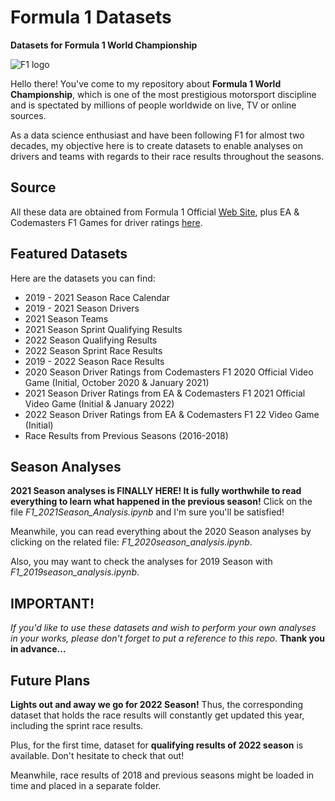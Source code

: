 # Formula 1 Datasets

**Datasets for Formula 1 World Championship**

![F1 logo](https://i.ibb.co/0Cv5J79/f1-logo-present.png)

Hello there! You've come to my repository about **Formula 1 World Championship**, which is one of the most prestigious motorsport discipline and is spectated by millions of people worldwide on live, TV or online sources.

As a data science enthusiast and have been following F1 for almost two decades, my objective here is to create datasets to enable analyses on drivers and teams with regards to their race results throughout the seasons.

## Source

All these data are obtained from Formula 1 Official [Web Site](https://www.formula1.com/), plus EA & Codemasters F1 Games for driver ratings [here](https://www.ea.com/games/f1/f1-22/driver-ratings/ratings-database?isLocalized=true).

## Featured Datasets

Here are the datasets you can find:

- 2019 - 2021 Season Race Calendar
- 2019 - 2021 Season Drivers
- 2021 Season Teams
- 2021 Season Sprint Qualifying Results
- 2022 Season Qualifying Results
- 2022 Season Sprint Race Results
- 2019 - 2022 Season Race Results
- 2020 Season Driver Ratings from Codemasters F1 2020 Official Video Game (Initial, October 2020 & January 2021)
- 2021 Season Driver Ratings from EA & Codemasters F1 2021 Official Video Game (Initial & January 2022)
- 2022 Season Driver Ratings from EA & Codemasters F1 22 Video Game (Initial)
- Race Results from Previous Seasons (2016-2018)

## Season Analyses

**2021 Season analyses is FINALLY HERE! It is fully worthwhile to read everything to learn what happened in the previous season!** Click on the file _F1_2021Season_Analysis.ipynb_ and I'm sure you'll be satisfied!

Meanwhile, you can read everything about the 2020 Season analyses by clicking on the related file: _F1_2020season_analysis.ipynb_.

Also, you may want to check the analyses for 2019 Season with _F1_2019season_analysis.ipynb_.

## IMPORTANT!

_If you'd like to use these datasets and wish to perform your own analyses in your works, please don't forget to put a reference to this repo._ **Thank you in advance...**

## Future Plans

**Lights out and away we go for 2022 Season!** Thus, the corresponding dataset that holds the race results will constantly get updated this year, including the sprint race results.

Plus, for the first time, dataset for **qualifying results of 2022 season** is available. Don't hesitate to check that out!

Meanwhile, race results of 2018 and previous seasons might be loaded in time and placed in a separate folder.
